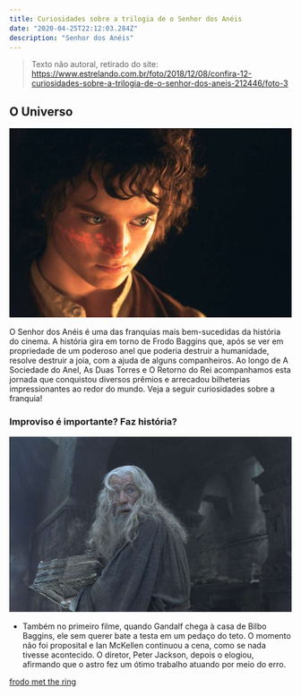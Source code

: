 ```yaml
---
title: Curiosidades sobre a trilogia de o Senhor dos Anéis
date: "2020-04-25T22:12:03.284Z"
description: "Senhor dos Anéis"
---
```


> Texto não autoral, retirado do site: https://www.estrelando.com.br/foto/2018/12/08/confira-12-curiosidades-sobre-a-trilogia-de-o-senhor-dos-aneis-212446/foto-3


## O Universo

![Palavras do um anel refletindo na face do Frodo](./frodo-face-ring.jpg)

O Senhor dos Anéis é uma das franquias mais bem-sucedidas da história do cinema. A história gira em torno de Frodo Baggins que, após se ver em propriedade de um poderoso anel que poderia destruir a humanidade, resolve destruir a joia, com a ajuda de alguns companheiros. Ao longo de A Sociedade do Anel, As Duas Torres e O Retorno do Rei acompanhamos esta jornada que conquistou diversos prêmios e arrecadou bilheterias impressionantes ao redor do mundo. Veja a seguir curiosidades sobre a franquia!

### Improviso é importante? Faz história?

![Gandalf em Moria](./gandalf.jpg)

- Também no primeiro filme, quando Gandalf chega à casa de Bilbo Baggins, ele sem querer bate a testa em um pedaço do teto. O momento não foi proposital e Ian McKellen continuou a cena, como se nada tivesse acontecido. O diretor, Peter Jackson, depois o elogiou, afirmando que o astro fez um ótimo trabalho atuando por meio do erro.

[frodo met the ring](https://en.wikipedia.org/wiki/Salted_duck_egg)
